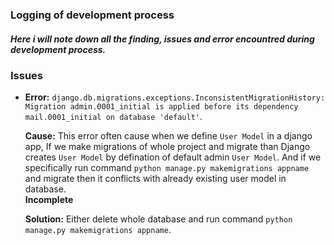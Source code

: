 ### Logging of development process
##### Here i will note down all the finding, issues and error encountred during development process.

### **Issues**

- **Error:**  `django.db.migrations.exceptions.InconsistentMigrationHistory: Migration admin.0001_initial is applied before its dependency mail.0001_initial on database 'default'`. <br>

   **Cause:** This error often cause when we define `User Model` in a django app, If we make migrations of whole project and migrate than Django creates `User Model` by defination of default admin `User Model`. And if we specifically run command `python manage.py makemigrations appname` and migrate then it conflicts with already existing user model in database. <br>  **Incomplete**
 
   **Solution:** Either delete whole database and run command `python manage.py makemigrations appname`. <br>
